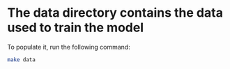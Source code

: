 # The data directory contains the data used to train the model
To populate it, run the following command:
```bash
make data
```
